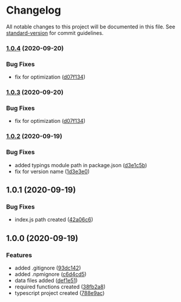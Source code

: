 # Changelog

All notable changes to this project will be documented in this file. See [standard-version](https://github.com/conventional-changelog/standard-version) for commit guidelines.

### [1.0.4](https://github.com/ismetkizgin/turkey-yl-district/compare/v1.0.2...v1.0.4) (2020-09-20)


### Bug Fixes

* fix for optimization ([d07f134](https://github.com/ismetkizgin/turkey-yl-district/commit/d07f134e320aa2dade26544fa1681f4cbdf8e709))

### [1.0.3](https://github.com/ismetkizgin/turkey-yl-district/compare/v1.0.2...v1.0.3) (2020-09-20)


### Bug Fixes

* fix for optimization ([d07f134](https://github.com/ismetkizgin/turkey-yl-district/commit/d07f134e320aa2dade26544fa1681f4cbdf8e709))

### [1.0.2](https://github.com/ismetkizgin/turkey-yl-district/compare/v1.1.0...v1.0.2) (2020-09-19)


### Bug Fixes

* added typings module path in package.json ([d3e1c5b](https://github.com/ismetkizgin/turkey-yl-district/commit/d3e1c5b6dab3479d9f62d84aa3732c3ab2410ae4))
* fix for version name ([1d3e3e0](https://github.com/ismetkizgin/turkey-yl-district/commit/1d3e3e0fb840a52ec37a8dbb5d4902a16a54fdbc))

## 1.0.1 (2020-09-19)

### Bug Fixes

* index.js path created ([42a06c6](https://github.com/ismetkizgin/turkey-yl-district/commit/42a06c641eed228d40b3523209cb014e60ecb0de))

## 1.0.0 (2020-09-19)


### Features

* added .gitignore ([93dc142](https://github.com/ismetkizgin/turkey-yl-district/commit/93dc142de9e9171a49a1567ecadeb21c76a12eb4))
* added .npmignore ([c6d4cd5](https://github.com/ismetkizgin/turkey-yl-district/commit/c6d4cd5c2bd00f16fc222a5cb10f747a58156a92))
* data files added ([def1e51](https://github.com/ismetkizgin/turkey-yl-district/commit/def1e51f4c6b5fda527487e017c29812b795003a))
* required functions created ([38fb2a8](https://github.com/ismetkizgin/turkey-yl-district/commit/38fb2a800149bcb26b8f9a8e3f3a1db417f5b583))
* typescript project created ([788e9ac](https://github.com/ismetkizgin/turkey-yl-district/commit/788e9acb8e3737574daa184f0846db454c6ddd26))
